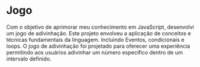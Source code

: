 # Jogo

Com o objetivo de aprimorar meu conhecimento em JavaScript, desenvolvi um jogo de adivinhação. 
Este projeto envolveu a aplicação de conceitos e técnicas fundamentais da linguagem.
Incluindo Eventos, condicionais e loops. O jogo de adivinhação foi projetado para oferecer uma experiência permitindo aos usuários adivinhar um número específico dentro de um intervalo definido.
